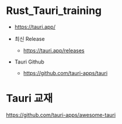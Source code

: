 # Rust_Tauri_training
- https://tauri.app/

- 최신 Release
  - https://tauri.app/releases

- Tauri Github
  - https://github.com/tauri-apps/tauri

# Tauri 교재
https://github.com/tauri-apps/awesome-tauri
